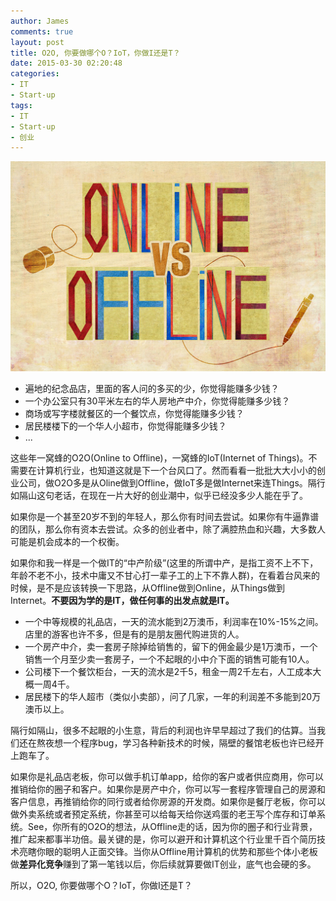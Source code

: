 ```yaml
---
author: James
comments: true
layout: post
title: O2O, 你要做哪个O？IoT，你做I还是T？
date: 2015-03-30 02:20:48
categories:
- IT
- Start-up
tags:
- IT
- Start-up
- 创业
---
```

![Online to Offline](/images/2015/05/OfflineVSonline.jpg)
* 遍地的纪念品店，里面的客人问的多买的少，你觉得能赚多少钱？
* 一个办公室只有30平米左右的华人房地产中介，你觉得能赚多少钱？
* 商场或写字楼就餐区的一个餐饮点，你觉得能赚多少钱？
* 居民楼楼下的一个华人小超市，你觉得能赚多少钱？
* ...
<!--more-->
这些年一窝蜂的O2O(Online to Offline)，一窝蜂的IoT(Internet of Things)。不需要在计算机行业，也知道这就是下一个台风口了。然而看看一批批大大小小的创业公司，做O2O多是从Oline做到Offline，做IoT多是做Internet来连Things。隔行如隔山这句老话，在现在一片大好的创业潮中，似乎已经没多少人能在乎了。

如果你是一个甚至20岁不到的年轻人，那么你有时间去尝试。如果你有牛逼靠谱的团队，那么你有资本去尝试。众多的创业者中，除了满腔热血和兴趣，大多数人可能是机会成本的一个权衡。

如果你和我一样是一个做IT的“中产阶级”(这里的所谓中产，是指工资不上不下，年龄不老不小，技术中庸又不甘心打一辈子工的上下不靠人群)，在看着台风来的时候，是不是应该转换一下思路，从Offline做到Online，从Things做到Internet。**不要因为学的是IT，做任何事的出发点就是IT。**

* 一个中等规模的礼品店，一天的流水能到2万澳币，利润率在10%-15%之间。店里的游客也许不多，但是有的是朋友圈代购进货的人。
* 一个房产中介，卖一套房子除掉给销售的，留下的佣金最少是1万澳币，一个销售一个月至少卖一套房子，一个不起眼的小中介下面的销售可能有10人。
* 公司楼下一个餐饮柜台，一天的流水是2千5，租金一周2千左右，人工成本大概一周4千。
* 居民楼下的华人超市（类似小卖部），问了几家，一年的利润差不多能到20万澳币以上。

隔行如隔山，很多不起眼的小生意，背后的利润也许早早超过了我们的估算。当我们还在熬夜想一个程序bug，学习各种新技术的时候，隔壁的餐馆老板也许已经开上跑车了。

如果你是礼品店老板，你可以做手机订单app，给你的客户或者供应商用，你可以推销给你的圈子和客户。如果你是房产中介，你可以写一套程序管理自己的房源和客户信息，再推销给你的同行或者给你房源的开发商。如果你是餐厅老板，你可以做外卖系统或者预定系统，你甚至可以给每天给你送鸡蛋的老王写个库存和订单系统。See，你所有的O2O的想法，从Offline走的话，因为你的圈子和行业背景，推广起来都事半功倍。最关键的是，你可以避开和计算机这个行业里千百个简历技术亮瞎你眼的聪明人正面交锋。当你从Offline用计算机的优势和那些个体小老板做**差异化竞争**赚到了第一笔钱以后，你后续就算要做IT创业，底气也会硬的多。

所以，O2O, 你要做哪个O？IoT，你做I还是T？
